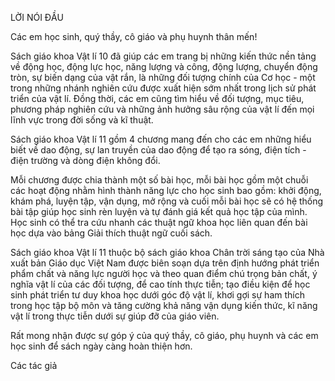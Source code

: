 LỜI NÓI ĐẦU

Các em học sinh, quý thầy, cô giáo và phụ huynh thân mến!

Sách giáo khoa Vật lí 10 đã giúp các em trang bị những kiến thức nền tảng về động học, động lực học, năng lượng và công, động lượng, chuyển động tròn, sự biến dạng của vật rắn, là những đối tượng chính của Cơ học - một trong những nhánh nghiên cứu được xuất hiện sớm nhất trong lịch sử phát triển của vật lí. Đồng thời, các em cũng tìm hiểu về đối tượng, mục tiêu, phương pháp nghiên cứu và những ảnh hưởng sâu rộng của vật lí đến mọi lĩnh vực trong đời sống và kĩ thuật.

Sách giáo khoa Vật lí 11 gồm 4 chương mang đến cho các em những hiểu biết về dao động, sự lan truyền của dao động để tạo ra sóng, điện tích - điện trường và dòng điện không đổi.

Mỗi chương được chia thành một số bài học, mỗi bài học gồm một chuỗi các hoạt động nhằm hình thành năng lực cho học sinh bao gồm: khởi động, khám phá, luyện tập, vận dụng, mở rộng và cuối mỗi bài học sẽ có hệ thống bài tập giúp học sinh rèn luyện và tự đánh giá kết quả học tập của mình. Học sinh có thể tra cứu nhanh các thuật ngữ khoa học liên quan đến bài học dựa vào bảng Giải thích thuật ngữ cuối sách.

Sách giáo khoa Vật lí 11 thuộc bộ sách giáo khoa Chân trời sáng tạo của Nhà xuất bản Giáo dục Việt Nam được biên soạn dựa trên định hướng phát triển phẩm chất và năng lực người học và theo quan điểm chú trọng bản chất, ý nghĩa vật lí của các đối tượng, để cao tính thực tiễn; tạo điều kiện để học sinh phát triển tư duy khoa học dưới góc độ vật lí, khơi gợi sự ham thích trong học tập bộ môn và tăng cường khả năng vận dụng kiến thức, kĩ năng vật lí trong thực tiễn dưới sự giúp đỡ của giáo viên.

Rất mong nhận được sự góp ý của quý thầy, cô giáo, phụ huynh và các em học sinh để sách ngày càng hoàn thiện hơn.

Các tác giả